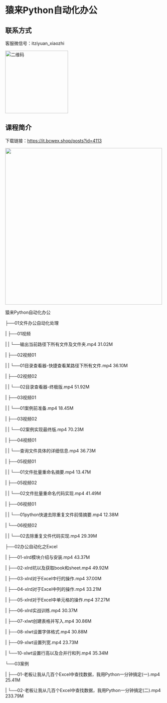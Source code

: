# 猿来Python自动化办公

## 联系方式

客服微信号：itziyuan_xiaozhi

<img src="https://ziyuanyun.oss-cn-guangzhou.aliyuncs.com/common/20240614073449/666b82192834a.jpg" width="200" height="200" alt="二维码">

## 课程简介

下载链接：https://it.bcwex.shop/posts?id=4113

<img src="https://ziyuanyun.oss-cn-guangzhou.aliyuncs.com/yun/20240528073107/665517bb20e3d.jpg" width="500" alt="">

  猿来Python自动化办公



 ├──01文件办公自动化处理

 | ├──01视频

 | | └──输出当前路径下所有文件及文件夹.mp4 31.02M

 | ├──02视频01

 | | └──01目录查看器-快捷查看某路径下所有文件.mp4 36.10M

 | ├──02视频02

 | | └──02目录查看器-终极版.mp4 51.92M

 | ├──03视频01

 | | └──01案例前准备.mp4 18.45M

 | ├──03视频02

 | | └──02案例实现最终版.mp4 70.23M

 | ├──04视频01

 | | └──查询文件具体的详细信息.mp4 36.73M

 | ├──05视频01

 | | └──01文件批量重命名摘要.mp4 13.47M

 | ├──05视频02

 | | └──02文件批量重命名代码实现.mp4 41.49M

 | ├──06视频01

 | | └──01python快速去除重复文件前情摘要.mp4 12.38M

 | └──06视频02

 | | └──02去除重复文件代码实现.mp4 29.39M

 ├──02办公自动化之Excel

 | ├──01-xlrd模块介绍与安装.mp4 43.37M

 | ├──02-xlrd坑以及获取book和sheet.mp4 49.92M

 | ├──03-xlrd对于Excel中行的操作.mp4 37.00M

 | ├──04-xlrd对于Excel中列的操作.mp4 33.21M

 | ├──05-xlrd对于Excel中单元格的操作.mp4 37.27M

 | ├──06-xlrd实战训练.mp4 30.37M

 | ├──07-xlwt创建表格并写入.mp4 30.86M

 | ├──08-xlwt设置字体格式.mp4 30.88M

 | ├──09-xlwt设置列宽.mp4 23.73M

 | └──10-xlwt设置行高以及合并行和列.mp4 35.34M

 └──03案例

 | ├──01-老板让我从几百个Excel中查找数据，我用Python一分钟搞定(一).mp4 25.41M

 | └──02-老板让我从几百个Excel中查找数据，我用Python一分钟搞定(二).mp4 233.79M

  